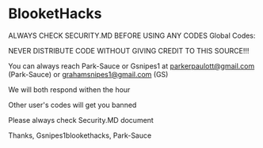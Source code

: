 # BlooketHacks
ALWAYS CHECK SECURITY.MD BEFORE USING ANY CODES
Global Codes:


NEVER DISTRIBUTE CODE WITHOUT GIVING CREDIT TO THIS SOURCE!!!



You can always reach Park-Sauce or Gsnipes1 at parkerpaulott@gmail.com (Park-Sauce) or grahamsnipes1@gmail.com (GS)



We will both respond withen the hour

Other user's codes will get you banned




Please always check Security.MD document





Thanks, Gsnipes1blookethacks, Park-Sauce
